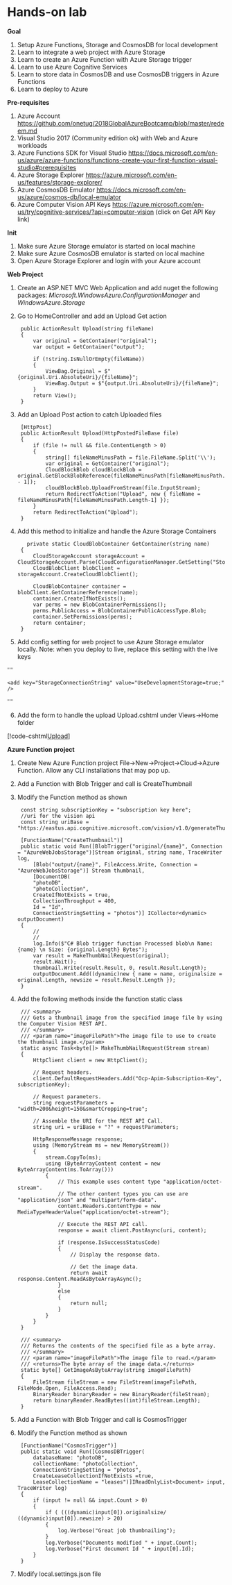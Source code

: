 # Hands-on lab

**Goal**
1. Setup Azure Functions, Storage and CosmosDB for local development
2. Learn to integrate a web project with Azure Storage
3. Learn to create an Azure Function with Azure Storage trigger
4. Learn to use Azure Cognitive Services
5. Learn to store data in CosmosDB and use CosmosDB triggers in Azure Functions
6. Learn to deploy to Azure

**Pre-requisites**
1. Azure Account https://github.com/onetug/2018GlobalAzureBootcamp/blob/master/redeem.md
2. Visual Studio 2017 (Community edition ok) with Web and Azure workloads
3. Azure Functions SDK for Visual Studio https://docs.microsoft.com/en-us/azure/azure-functions/functions-create-your-first-function-visual-studio#prerequisites
4. Azure Storage Explorer https://azure.microsoft.com/en-us/features/storage-explorer/
5. Azure CosmosDB Emulator https://docs.microsoft.com/en-us/azure/cosmos-db/local-emulator
6. Azure Computer Vision API Keys https://azure.microsoft.com/en-us/try/cognitive-services/?api=computer-vision (click on Get API Key link)

**Init**
1. Make sure Azure Storage emulator is started on local machine
2. Make sure Azure CosmosDB emulator is started on local machine
3. Open Azure Storage Explorer and login with your Azure account

**Web Project**
1. Create an ASP.NET MVC Web Application and add nuget the following packages: *Microsoft.WindowsAzure.ConfigurationManager* and *WindowsAzure.Storage*

2. Go to HomeController and add an Upload Get action

        public ActionResult Upload(string fileName)
        {
            var original = GetContainer("original");
            var output = GetContainer("output");

            if (!string.IsNullOrEmpty(fileName))
            {
                ViewBag.Original = $"{original.Uri.AbsoluteUri}/{fileName}";
                ViewBag.Output = $"{output.Uri.AbsoluteUri}/{fileName}";
            }
            return View();
        }
  
3. Add an Upload Post action to catch Uploaded files
  
        [HttpPost]
        public ActionResult Upload(HttpPostedFileBase file)
        {
            if (file != null && file.ContentLength > 0)
            {
                string[] fileNameMinusPath = file.FileName.Split('\\');
                var original = GetContainer("original");
                CloudBlockBlob cloudBlockBlob = original.GetBlockBlobReference(fileNameMinusPath[fileNameMinusPath.Length - 1]);
                cloudBlockBlob.UploadFromStream(file.InputStream);
                return RedirectToAction("Upload", new { fileName = fileNameMinusPath[fileNameMinusPath.Length-1] });
            }
            return RedirectToAction("Upload");
        }

  
4. Add this method to initialize and handle the Azure Storage Containers
  
          private static CloudBlobContainer GetContainer(string name)
        {
            CloudStorageAccount storageAccount = CloudStorageAccount.Parse(CloudConfigurationManager.GetSetting("StorageConnectionString"));
            CloudBlobClient blobClient = storageAccount.CreateCloudBlobClient();

            CloudBlobContainer container = blobClient.GetContainerReference(name);
            container.CreateIfNotExists();
            var perms = new BlobContainerPermissions();
            perms.PublicAccess = BlobContainerPublicAccessType.Blob;
            container.SetPermissions(perms);
            return container;
        }

5. Add config setting for web project to use Azure Storage emulator locally. Note: when you deploy to live, replace this setting with the live keys

'''

    <add key="StorageConnectionString" value="UseDevelopmentStorage=true;" />

'''

6. Add the form to handle the upload Upload.cshtml under Views->Home folder

[!code-cshtml[Upload](https://github.com/onetug/2018GlobalAzureBootcamp/blob/f22a5b2c7cdbaad30c869c51d884104d10d0465b/SelfGuidedLab/WebApplication1/WebApplication1/Views/Home/Upload.cshtml#L1-L16)]

**Azure Function project**
1. Create New Azure Function project File->New->Project->Cloud->Azure Function. Allow any CLI installations that may pop up.

2. Add a Function with Blob Trigger and call is CreateThumbnail

3. Modify the Function method as shown

        const string subscriptionKey = "subscription key here";
        //uri for the vision api
        const string uriBase = "https://eastus.api.cognitive.microsoft.com/vision/v1.0/generateThumbnail";

        [FunctionName("CreateThumbnail")]
        public static void Run([BlobTrigger("original/{name}", Connection = "AzureWebJobsStorage")]Stream original, string name, TraceWriter log,
            [Blob("output/{name}", FileAccess.Write, Connection = "AzureWebJobsStorage")] Stream thumbnail,
            [DocumentDB(
            "photoDB",
            "photoCollection",
            CreateIfNotExists = true,
            CollectionThroughput = 400,
            Id = "Id",
            ConnectionStringSetting = "photos")] ICollector<dynamic> outputDocument)
        {
            //
            //
            log.Info($"C# Blob trigger function Processed blob\n Name:{name} \n Size: {original.Length} Bytes");
            var result = MakeThumbNailRequest(original);
            result.Wait();
            thumbnail.Write(result.Result, 0, result.Result.Length);
            outputDocument.Add((dynamic)new { name = name, originalsize = original.Length, newsize = result.Result.Length });
        }

4. Add the following methods inside the function static class

        /// <summary>
        /// Gets a thumbnail image from the specified image file by using the Computer Vision REST API.
        /// </summary>
        /// <param name="imageFilePath">The image file to use to create the thumbnail image.</param>
        static async Task<byte[]> MakeThumbNailRequest(Stream stream)
        {
            HttpClient client = new HttpClient();

            // Request headers.
            client.DefaultRequestHeaders.Add("Ocp-Apim-Subscription-Key", subscriptionKey);

            // Request parameters.
            string requestParameters = "width=200&height=150&smartCropping=true";

            // Assemble the URI for the REST API Call.
            string uri = uriBase + "?" + requestParameters;

            HttpResponseMessage response;
            using (MemoryStream ms = new MemoryStream())
            {
                stream.CopyTo(ms);
                using (ByteArrayContent content = new ByteArrayContent(ms.ToArray()))
                {
                    // This example uses content type "application/octet-stream".
                    // The other content types you can use are "application/json" and "multipart/form-data".
                    content.Headers.ContentType = new MediaTypeHeaderValue("application/octet-stream");

                    // Execute the REST API call.
                    response = await client.PostAsync(uri, content);

                    if (response.IsSuccessStatusCode)
                    {
                        // Display the response data.

                        // Get the image data.
                        return await response.Content.ReadAsByteArrayAsync();
                    }
                    else
                    {
                        return null;
                    }
                }
            }
        }

        /// <summary>
        /// Returns the contents of the specified file as a byte array.
        /// </summary>
        /// <param name="imageFilePath">The image file to read.</param>
        /// <returns>The byte array of the image data.</returns>
        static byte[] GetImageAsByteArray(string imageFilePath)
        {
            FileStream fileStream = new FileStream(imageFilePath, FileMode.Open, FileAccess.Read);
            BinaryReader binaryReader = new BinaryReader(fileStream);
            return binaryReader.ReadBytes((int)fileStream.Length);
        }

5. Add a Function with Blob Trigger and call is CosmosTrigger

6. Modify the Function method as shown

        [FunctionName("CosmosTrigger")]
        public static void Run([CosmosDBTrigger(
            databaseName: "photoDB",
            collectionName: "photoCollection",
            ConnectionStringSetting = "photos",
            CreateLeaseCollectionIfNotExists =true,
            LeaseCollectionName = "leases")]IReadOnlyList<Document> input, TraceWriter log)
        {
            if (input != null && input.Count > 0)
            {
                if ( (((dynamic)input[0]).originalsize/ ((dynamic)input[0]).newsize) > 20)
                {
                    log.Verbose("Great job thumbnailing");
                }
                log.Verbose("Documents modified " + input.Count);
                log.Verbose("First document Id " + input[0].Id);
            }
        }

7. Modify local.settings.json file



